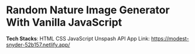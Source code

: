 # Random Nature Image Generator With Vanilla JavaScript
<b>Tech Stacks</b>: HTML CSS JavaScript Unspash API
App Link: https://modest-snyder-52b157.netlify.app/